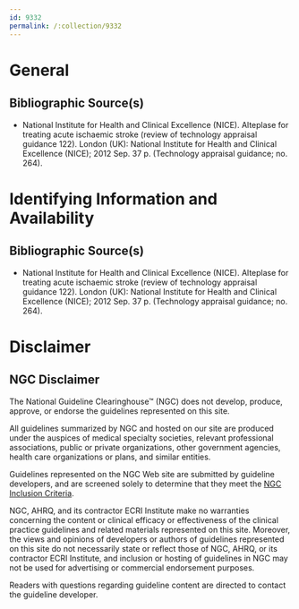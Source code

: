 ```yaml
---
id: 9332
permalink: /:collection/9332
---
```


# General

## Bibliographic Source(s)

- National Institute for Health and Clinical Excellence (NICE). Alteplase for treating acute ischaemic stroke (review of technology appraisal guidance 122). London (UK): National Institute for Health and Clinical Excellence (NICE); 2012 Sep. 37 p. (Technology appraisal guidance; no. 264).

# Identifying Information and Availability

## Bibliographic Source(s)

- National Institute for Health and Clinical Excellence (NICE). Alteplase for treating acute ischaemic stroke (review of technology appraisal guidance 122). London (UK): National Institute for Health and Clinical Excellence (NICE); 2012 Sep. 37 p. (Technology appraisal guidance; no. 264).

# Disclaimer

## NGC Disclaimer

The National Guideline Clearinghouse™ (NGC) does not develop, produce, approve, or endorse the guidelines represented on this site.

All guidelines summarized by NGC and hosted on our site are produced under the auspices of medical specialty societies, relevant professional associations, public or private organizations, other government agencies, health care organizations or plans, and similar entities.

Guidelines represented on the NGC Web site are submitted by guideline developers, and are screened solely to determine that they meet the [NGC Inclusion Criteria](/help-and-about/summaries/inclusion-criteria).

NGC, AHRQ, and its contractor ECRI Institute make no warranties concerning the content or clinical efficacy or effectiveness of the clinical practice guidelines and related materials represented on this site. Moreover, the views and opinions of developers or authors of guidelines represented on this site do not necessarily state or reflect those of NGC, AHRQ, or its contractor ECRI Institute, and inclusion or hosting of guidelines in NGC may not be used for advertising or commercial endorsement purposes.

Readers with questions regarding guideline content are directed to contact the guideline developer.

